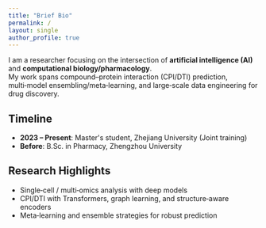 ```yaml
---
title: "Brief Bio"
permalink: /
layout: single
author_profile: true
---
```


I am a researcher focusing on the intersection of **artificial intelligence (AI)** and **computational biology/pharmacology**.  
My work spans compound–protein interaction (CPI/DTI) prediction, multi‑model ensembling/meta‑learning, and large‑scale data engineering for drug discovery.

## Timeline
- **2023 – Present**: Master's student, Zhejiang University (Joint training)  
- **Before**: B.Sc. in Pharmacy, Zhengzhou University

## Research Highlights
- Single‑cell / multi‑omics analysis with deep models  
- CPI/DTI with Transformers, graph learning, and structure‑aware encoders  
- Meta‑learning and ensemble strategies for robust prediction
